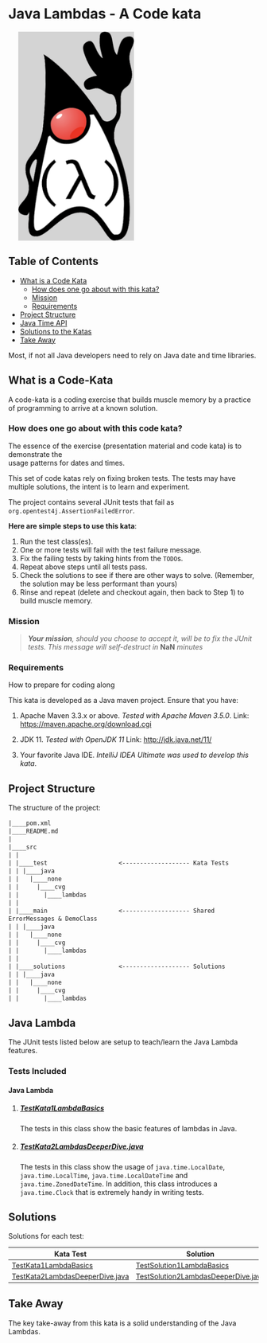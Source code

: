 # Java Lambdas - A Code kata

<img align="center" src="docs/DukeLambda.png" alt="Java Duke Lambda Logo" title="Java Duke Lambda" hspace="20" height="420"/>

## Table of Contents
* [What is a Code Kata](#WhatIsACodeKata)
  * [How does one go about with this kata?](#HowToSolveKata)
  * [Mission](#Mission)
  * [Requirements](#Requirements)
* [Project Structure](#ProjectStructure)
* [Java Time API](#JavaTime)
* [Solutions to the Katas](#Solutions)
* [Take Away](#TakeAway)

Most, if not all Java developers need to rely on Java date and time libraries. 

## <a name="WhatIsACodeKata"></a>What is a Code-Kata

A code-kata is a coding exercise that builds muscle memory by a practice of programming to arrive 
at a known solution.

### <a name="HowToSolveKata"></a>How does one go about with this code kata?

The essence of the exercise (presentation material and code kata) is to demonstrate the  
usage patterns for dates and times.

This set of code katas rely on fixing broken tests. The tests may have multiple solutions, the 
intent is to learn and experiment. 

The project contains several JUnit tests that fail as `org.opentest4j.AssertionFailedError`. 

<span style=“color:green;”>**Here are simple steps to use this kata**</span>:

1. Run the test class(es).
1. One or more tests will fail with the test failure message.
1. Fix the failing tests by taking hints from the `TODO`s.
1. Repeat above steps until all tests pass.
1. Check the solutions to see if there are other ways to solve. 
(Remember, the solution may be less performant than yours)
1. Rinse and repeat (delete and checkout again, then back to Step 1) to build muscle memory.

### <a name="Mission"></a>Mission
> ***Your mission**, should you choose to accept it, will be to fix the JUnit tests. This 
message will self-destruct in* **NaN** *minutes*

### <a name="Requirements"></a>Requirements
How to prepare for coding along

This kata is developed as a Java maven project. Ensure that you have:

1. Apache Maven 3.3.x or above. _Tested with Apache Maven 3.5.0_.
    Link: https://maven.apache.org/download.cgi

1. JDK 11. _Tested with OpenJDK 11_
    Link: http://jdk.java.net/11/

1. Your favorite Java IDE. _IntelliJ IDEA Ultimate was used to develop this kata_.
 
## <a name="ProjectStructure"></a>Project Structure

The structure of the project:
```
|____pom.xml
|____README.md
|
|____src
| |
| |____test                    <------------------- Kata Tests
| | |____java
| |   |____none
| |     |____cvg
| |       |____lambdas
| |
| |____main                    <------------------- Shared ErrorMessages & DemoClass
| | |____java
| |   |____none
| |     |____cvg
| |       |____lambdas
| |
| |____solutions               <------------------- Solutions 
| | |____java
| |   |____none
| |     |____cvg
| |       |____lambdas
```

## <a name="JavaLambda"></a>Java Lambda

The JUnit tests listed below are setup to teach/learn the Java Lambda features.

### Tests Included

#### Java Lambda

1. ##### [TestKata1LambdaBasics](src/test/java/none/cvg/lambdas/TestKata1LambdaBasics.java)

   The tests in this class show the basic features of lambdas in Java. 

1. ##### [TestKata2LambdasDeeperDive.java](src/test/java/none/cvg/lambdas/TestKata2LambdasDeeperDive.java) 

   The tests in this class show the usage of `java.time.LocalDate`, `java.time.LocalTime`, `java.time.LocalDateTime` and `java.time.ZonedDateTime`. 
   In addition, this class introduces a `java.time.Clock` that is extremely handy in writing tests. 


      
## <a name="Solutions"></a>Solutions

Solutions for each test:

Kata Test | Solution
------------ | -------------
[TestKata1LambdaBasics](src/test/java/none/cvg/lambdas/TestKata1LambdaBasics.java) | [TestSolution1LambdaBasics](src/solutions/java/none/cvg/lambdas/TestSolution1LambdaBasics.java)
[TestKata2LambdasDeeperDive.java](src/test/java/none/cvg/lambdas/TestKata2LambdasDeeperDive.java) | [TestSolution2LambdasDeeperDive.java](src/solutions/java/none/cvg/lambdas/TestSolution2LambdasDeeperDive.java)
    

## <a name="TakeAway"></a>Take Away

The key take-away from this kata is a solid understanding of the Java Lambdas.
